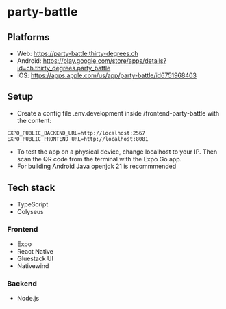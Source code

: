 # party-battle

## Platforms

- Web: https://party-battle.thirty-degrees.ch
- Android: https://play.google.com/store/apps/details?id=ch.thirty_degrees.party_battle
- IOS: https://apps.apple.com/us/app/party-battle/id6751968403

## Setup

- Create a config file .env.development inside /frontend-party-battle with the content:

```env
EXPO_PUBLIC_BACKEND_URL=http://localhost:2567
EXPO_PUBLIC_FRONTEND_URL=http://localhost:8081
```

- To test the app on a physical device, change localhost to your IP. Then scan the QR code from the terminal with the Expo Go app.
- For building Android Java openjdk 21 is recommmended

## Tech stack

- TypeScript
- Colyseus

### Frontend

- Expo
- React Native
- Gluestack UI
- Nativewind

### Backend

- Node.js
